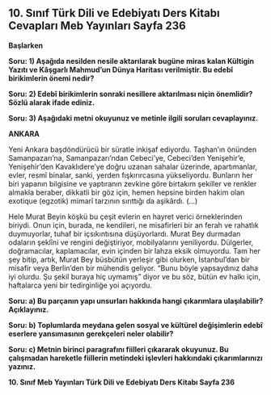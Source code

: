 ## 10. Sınıf Türk Dili ve Edebiyatı Ders Kitabı Cevapları Meb Yayınları Sayfa 236

**Başlarken**

**Soru: 1) Aşağıda nesilden nesile aktarılarak bugüne miras kalan Kültigin Yazıtı ve Kâşgarlı Mahmud’un Dünya Haritası verilmiştir. Bu edebî birikimlerin önemi nedir?**

**Soru: 2) Edebî birikimlerin sonraki nesillere aktarılması niçin önemlidir? Sözlü alarak ifade ediniz.**

**Soru: 3) Aşağıdaki metni okuyunuz ve metinle ilgili soruları cevaplayınız.**

**ANKARA**

Yeni Ankara başdöndürücü bir süratle inkişaf ediyordu. Taşhan’ın önünden Samanpazarı’na, Samanpazarı’ndan Cebeci’ye, Cebeci’den Yenişehir’e, Yenişehir’den Kavaklıdere’ye doğru uzanan sahalar üzerinde, apartımanlar, evler, resmî binalar, sanki, yerden fışkırırcasına yükseliyordu. Bunların her biri yapanın bilgisine ve yaptıranın zevkine göre birtakım şekiller ve renkler almakla beraber, dikkatli bir göz için, hemen hepsine birden hakim olan exotique (egzotik) mimarî tarzının sırıttığı da aşikârdı. (…)

Hele Murat Beyin köşkü bu çeşit evlerin en hayret verici örneklerinden biriydi. Onun için, burada, ne kendileri, ne misafirleri bir an ferah ve rahatlık duymuyorlar, tuhaf bir içsıkıntısına düşüyorlardı. Murat Bey durmadan odaların şeklîni ve rengini değiştiriyor, mobilyalarını yeniliyordu. Dülgerler, doğramacılar, kaplamacılar, evin içinden bir lahza eksik olmuyordu. Tam her şey bitip, artık, Murat Bey büsbütün yerleşir gibi olurken, İstanbul’dan bir misafir veya Berlin’den bir mühendis geliyor. “Bunu böyle yapsaydınız daha iyi olurdu. Şu şekil buraya hiç uymamış” diyor ve bu söz, bütün ev halkı için, haftalarca yeni bir tedirginliğe yoi açıyordu.

**Soru: a) Bu parçanın yapı unsurları hakkında hangi çıkarımlara ulaşılabilir? Açıklayınız.**

**Soru: b) Toplumlarda meydana gelen sosyal ve kültürel değişimlerin edebî eserlere yansımasının gerekçeleri neler olabilir?**

**Soru: c) Metnin birinci paragrafını fiilleri çıkararak okuyunuz. Bu çalışmadan hareketle fiillerin metindeki işlevleri hakkındaki çıkarımlarınızı yazınız.**

**10. Sınıf Meb Yayınları Türk Dili ve Edebiyatı Ders Kitabı Sayfa 236**